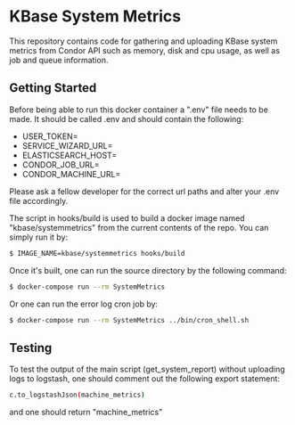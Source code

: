 # KBase System Metrics

This repository contains code for gathering and uploading KBase system metrics from Condor API such as memory, disk and cpu usage, as well as job and queue information.

## Getting Started
Before being able to run this docker container a ".env" file needs to be made. 
It should be called .env and should contain the following:

* USER_TOKEN=<TOKEN>
* SERVICE_WIZARD_URL=<URL>
* ELASTICSEARCH_HOST=<URL>
* CONDOR_JOB_URL=<URL>
* CONDOR_MACHINE_URL=<URL>

Please ask a fellow developer for the correct url paths and alter your .env 
file accordingly. 

The script in hooks/build is used to build a docker image named "kbase/systemmetrics" 
from the current contents of the repo. You can simply run it by:
```sh
$ IMAGE_NAME=kbase/systemmetrics hooks/build
```

Once it's built, one can run the source directory by the following command:
```sh
$ docker-compose run --rm SystemMetrics
```

Or one can run the error log cron job by:
```sh
$ docker-compose run --rm SystemMetrics ../bin/cron_shell.sh
```

## Testing
To test the output of the main script (get_system_report) without uploading logs to
logstash, one should comment out the following export statement:
```sh
c.to_logstashJson(machine_metrics)
```
and one should return "machine_metrics"